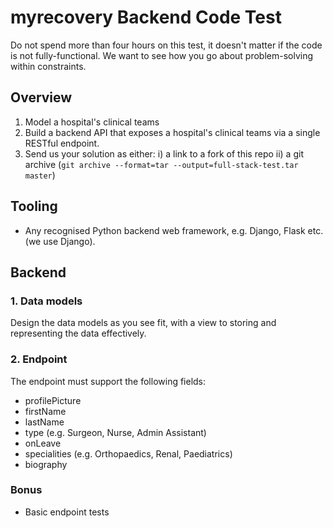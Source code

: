 # myrecovery Backend Code Test

Do not spend more than four hours on this test, it doesn't matter if the code is not fully-functional. We want to see 
how you go about problem-solving within constraints.

## Overview

1. Model a hospital's clinical teams 
2. Build a backend API that exposes a hospital's clinical teams via a single RESTful endpoint.
3. Send us your solution as either:
    i) a link to a fork of this repo
    ii) a git archive (`git archive --format=tar --output=full-stack-test.tar master`)

## Tooling

* Any recognised Python backend web framework, e.g. Django, Flask etc. (we use Django).

## Backend

### 1. Data models

Design the data models as you see fit, with a view to storing and representing the data effectively.

### 2. Endpoint

The endpoint must support the following fields:

* profilePicture
* firstName
* lastName
* type (e.g. Surgeon, Nurse, Admin Assistant)
* onLeave
* specialities (e.g. Orthopaedics, Renal, Paediatrics)
* biography

### Bonus

* Basic endpoint tests
